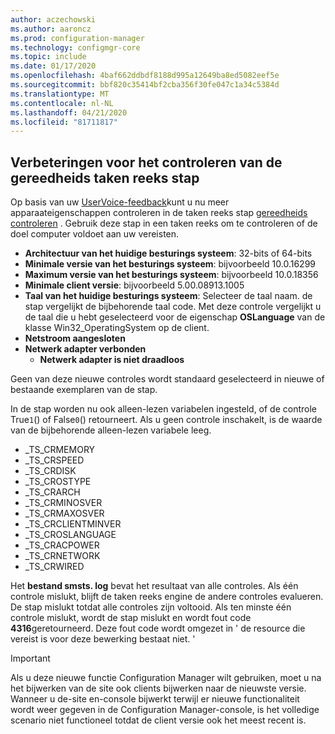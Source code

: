 ```yaml
---
author: aczechowski
ms.author: aaroncz
ms.prod: configuration-manager
ms.technology: configmgr-core
ms.topic: include
ms.date: 01/17/2020
ms.openlocfilehash: 4baf662ddbdf8188d995a12649ba8ed5082eef5e
ms.sourcegitcommit: bbf820c35414bf2cba356f30fe047c1a34c5384d
ms.translationtype: MT
ms.contentlocale: nl-NL
ms.lasthandoff: 04/21/2020
ms.locfileid: "81711817"
---
```

## <a name="improvements-to-check-readiness-task-sequence-step"></a><a name="bkmk_tsready"></a>Verbeteringen voor het controleren van de gereedheids taken reeks stap

<!--6005561-->

Op basis van uw [UserVoice-feedback](https://configurationmanager.uservoice.com/forums/300492-ideas/suggestions/11011230-add-battery-power-state-check-to-task-sequence-c)kunt u nu meer apparaateigenschappen controleren in de taken reeks stap [gereedheids controleren](../../../../../osd/understand/task-sequence-steps.md#BKMK_CheckReadiness) . Gebruik deze stap in een taken reeks om te controleren of de doel computer voldoet aan uw vereisten.

- **Architectuur van het huidige besturings systeem**: 32-bits of 64-bits
- **Minimale versie van het besturings systeem**: bijvoorbeeld 10.0.16299
- **Maximum versie van het besturings systeem**: bijvoorbeeld 10.0.18356
- **Minimale client versie**: bijvoorbeeld 5.00.08913.1005
- **Taal van het huidige besturings systeem**: Selecteer de taal naam. de stap vergelijkt de bijbehorende taal code. Met deze controle vergelijkt u de taal die u hebt geselecteerd voor de eigenschap **OSLanguage** van de klasse Win32_OperatingSystem op de client.
- **Netstroom aangesloten**
- **Netwerk adapter verbonden**
  - **Netwerk adapter is niet draadloos**

Geen van deze nieuwe controles wordt standaard geselecteerd in nieuwe of bestaande exemplaren van de stap.

In de stap worden nu ook alleen-lezen variabelen ingesteld, of de controle True`1`() of False`0`() retourneert. Als u geen controle inschakelt, is de waarde van de bijbehorende alleen-lezen variabele leeg.

- _TS_CRMEMORY
- _TS_CRSPEED
- _TS_CRDISK
- _TS_CROSTYPE
- _TS_CRARCH
- _TS_CRMINOSVER
- _TS_CRMAXOSVER
- _TS_CRCLIENTMINVER
- _TS_CROSLANGUAGE
- _TS_CRACPOWER
- _TS_CRNETWORK
- _TS_CRWIRED

Het **bestand smsts. log** bevat het resultaat van alle controles. Als één controle mislukt, blijft de taken reeks engine de andere controles evalueren. De stap mislukt totdat alle controles zijn voltooid. Als ten minste één controle mislukt, wordt de stap mislukt en wordt fout code **4316**geretourneerd. Deze fout code wordt omgezet in ' de resource die vereist is voor deze bewerking bestaat niet. '

> [!IMPORTANT]
> Als u deze nieuwe functie Configuration Manager wilt gebruiken, moet u na het bijwerken van de site ook clients bijwerken naar de nieuwste versie. Wanneer u de-site en-console bijwerkt terwijl er nieuwe functionaliteit wordt weer gegeven in de Configuration Manager-console, is het volledige scenario niet functioneel totdat de client versie ook het meest recent is.
